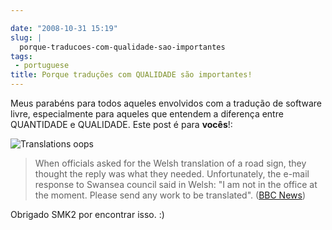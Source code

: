 ```yaml
---

date: "2008-10-31 15:19"
slug: |
  porque-traducoes-com-qualidade-sao-importantes
tags:
 - portuguese
title: Porque traduções com QUALIDADE são importantes!
---
```


Meus parabéns para todos aqueles envolvidos com a tradução de software
livre, especialmente para aqueles que entendem a diferença entre
QUANTIDADE e QUALIDADE. Este post é para **vocês**!:

![Translations
oops](http://newsimg.bbc.co.uk/media/images/45162000/jpg/_45162744_-2.jpg)

> When officials asked for the Welsh translation of a road sign, they
> thought the reply was what they needed. Unfortunately, the e-mail
> response to Swansea council said in Welsh: "I am not in the office at
> the moment. Please send any work to be translated". ([BBC
> News](http://news.bbc.co.uk/2/hi/uk_news/wales/7702913.stm))

Obrigado SMK2 por encontrar isso. :)
